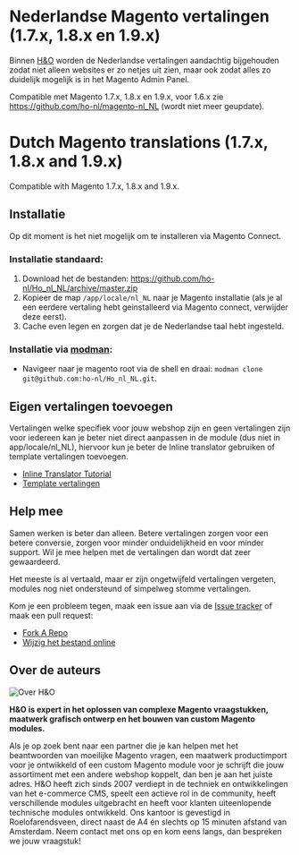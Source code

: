 # Nederlandse Magento vertalingen (1.7.x, 1.8.x en 1.9.x)

Binnen [H&O](http://www.h-o.nl/) worden de Nederlandse vertalingen aandachtig bijgehouden zodat niet alleen websites er zo netjes uit zien, maar ook zodat alles zo duidelijk mogelijk is in het Magento Admin Panel.

Compatible met Magento 1.7.x, 1.8.x en 1.9.x, voor 1.6.x zie https://github.com/ho-nl/magento-nl_NL (wordt niet meer geupdate).

# Dutch Magento translations (1.7.x, 1.8.x and 1.9.x)
Compatible with Magento 1.7.x, 1.8.x and 1.9.x.

## Installatie
Op dit moment is het niet mogelijk om te installeren via Magento Connect.

### Installatie standaard:
1. Download het de bestanden: https://github.com/ho-nl/Ho_nl_NL/archive/master.zip
2. Kopieer de map `/app/locale/nl_NL` naar je Magento installatie (als je al een eerdere vertaling hebt geinstalleerd via Magento connect, verwijder deze eerst).
3. Cache even legen en zorgen dat je de Nederlandse taal hebt ingesteld.

### Installatie via [modman](https://github.com/colinmollenhour/modman):
- Navigeer naar je magento root via de shell en draai: `modman clone git@github.com:ho-nl/Ho_nl_NL.git`.

## Eigen vertalingen toevoegen
Vertalingen welke specifiek voor jouw webshop zijn en geen vertalingen zijn voor iedereen kan je beter niet direct aanpassen in de module (dus niet in app/locale/nl_NL), hiervoor kun je beter de Inline translator gebruiken of template vertalingen toevoegen.

- [Inline Translator Tutorial](http://www.magentowebshop.org/magento-webshop/magento-webshop-translate-inline/)
- [Template vertalingen](http://tomrobertshaw.net/2010/03/magento-themes-using-locales-with-translate-csv/)

## Help mee
Samen werken is beter dan alleen. Betere vertalingen zorgen voor een betere conversie, zorgen voor minder onduidelijkheid en voor minder support. Wil je mee helpen met de vertalingen dan wordt dat zeer gewaardeerd.

Het meeste is al vertaald, maar er zijn ongetwijfeld vertalingen vergeten, modules nog niet ondersteund of simpelweg stomme vertalingen.

Kom je een probleem tegen, maak een issue aan via de [Issue tracker](https://github.com/ho-nl/Ho_nl_NL/issues) of maak een pull request:
- [Fork A Repo](https://help.github.com/articles/fork-a-repo)
- [Wijzig het bestand online](https://github.com/blog/905-edit-like-an-ace)

## Over de auteurs

![Over H&O](http://www.h-o.nl/skin/frontend/h-o/images/logo.png)

__H&O is expert in het oplossen van complexe Magento vraagstukken, maatwerk grafisch ontwerp en het bouwen
van custom Magento modules.__

Als je op zoek bent naar een partner die je kan helpen met het beantwoorden van moeilijke Magento vragen,
een maatwerk productimport voor je ontwikkeld of een custom Magento module voor je schrijft die jouw
assortiment met een andere webshop koppelt, dan ben je aan het juiste adres. H&O heeft zich sinds 2007
verdiept in de techniek en ontwikkelingen van het e-commerce CMS, speelt een actieve rol in de community,
heeft verschillende modules uitgebracht en heeft voor klanten uiteenlopende technische modules ontwikkeld.
Ons kantoor is gevestigd in Roelofarendsveen, direct naast de A4 én slechts op 15 minuten afstand van
Amsterdam. Neem contact met ons op en kom eens langs, dan bespreken we jouw vraagstuk!
